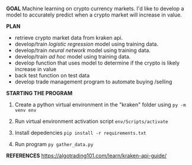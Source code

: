 **GOAL**
Machine learning on crypto currency markets. I'd like to develop a model to accurately predict when a crypto market will increase in value.

 **PLAN**
- retrieve crypto market data from kraken api.
- develop/train *logistic regression* model using training data.
- develop/train *neural network* model using training data.
- develop/train *ad hoc* model using training data.
- develop function that uses model to determine if the crypto is likely increase in value
- back test function on test data
- develop trade management program to automate buying /selling

 **STARTING THE PROGRAM**
 1.  Create a python virtual environment in the "kraken" folder using
 `py -m venv env`

 2.  Run virtual environment activation script
 `env/Scripts/activate`

3. Install depedencies
`pip install -r requirements.txt`

4. Run program
`py gather_data.py`


**REFERENCES**
https://algotrading101.com/learn/kraken-api-guide/
